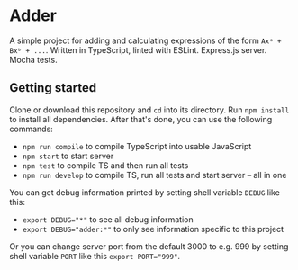 # Adder

A simple project for adding and calculating expressions of the form `Axᵃ + Bxᵇ + ...`. Written in TypeScript, linted with ESLint. Express.js server. Mocha tests.

## Getting started

Clone or download this repository and `cd` into its directory. Run `npm install` to install all dependencies. After that's done, you can use the following commands:
* `npm run compile` to compile TypeScript into usable JavaScript
* `npm start` to start server
* `npm test` to compile TS and then run all tests
* `npm run develop` to compile TS, run all tests and start server – all in one

You can get debug information printed by setting shell variable `DEBUG` like this:
* `export DEBUG="*"` to see all debug information
* `export DEBUG="adder:*"` to only see information specific to this project

Or you can change server port from the default 3000 to e.g. 999 by setting shell variable `PORT` like this `export PORT="999"`.
